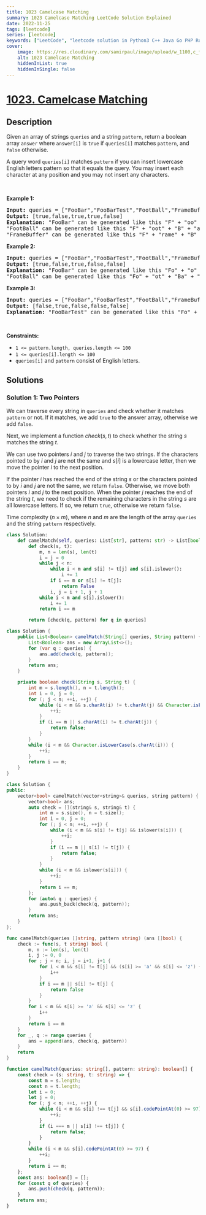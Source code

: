 ```yaml
---
title: 1023 Camelcase Matching
summary: 1023 Camelcase Matching LeetCode Solution Explained
date: 2022-11-25
tags: [leetcode]
series: [leetcode]
keywords: ["LeetCode", "leetcode solution in Python3 C++ Java Go PHP Ruby Swift TypeScript Rust C# JavaScript C", "1023 Camelcase Matching LeetCode Solution Explained in all languages"]
cover:
    image: https://res.cloudinary.com/samirpaul/image/upload/w_1100,c_fit,co_rgb:FFFFFF,l_text:Arial_75_bold:1023 Camelcase Matching - Solution Explained/problem-solving.webp
    alt: 1023 Camelcase Matching
    hiddenInList: true
    hiddenInSingle: false
---
```



# [1023. Camelcase Matching](https://leetcode.com/problems/camelcase-matching)


## Description

<p>Given an array of strings <code>queries</code> and a string <code>pattern</code>, return a boolean array <code>answer</code> where <code>answer[i]</code> is <code>true</code> if <code>queries[i]</code> matches <code>pattern</code>, and <code>false</code> otherwise.</p>

<p>A query word <code>queries[i]</code> matches <code>pattern</code> if you can insert lowercase English letters pattern so that it equals the query. You may insert each character at any position and you may not insert any characters.</p>

<p>&nbsp;</p>
<p><strong class="example">Example 1:</strong></p>

<pre>
<strong>Input:</strong> queries = [&quot;FooBar&quot;,&quot;FooBarTest&quot;,&quot;FootBall&quot;,&quot;FrameBuffer&quot;,&quot;ForceFeedBack&quot;], pattern = &quot;FB&quot;
<strong>Output:</strong> [true,false,true,true,false]
<strong>Explanation:</strong> &quot;FooBar&quot; can be generated like this &quot;F&quot; + &quot;oo&quot; + &quot;B&quot; + &quot;ar&quot;.
&quot;FootBall&quot; can be generated like this &quot;F&quot; + &quot;oot&quot; + &quot;B&quot; + &quot;all&quot;.
&quot;FrameBuffer&quot; can be generated like this &quot;F&quot; + &quot;rame&quot; + &quot;B&quot; + &quot;uffer&quot;.
</pre>

<p><strong class="example">Example 2:</strong></p>

<pre>
<strong>Input:</strong> queries = [&quot;FooBar&quot;,&quot;FooBarTest&quot;,&quot;FootBall&quot;,&quot;FrameBuffer&quot;,&quot;ForceFeedBack&quot;], pattern = &quot;FoBa&quot;
<strong>Output:</strong> [true,false,true,false,false]
<strong>Explanation:</strong> &quot;FooBar&quot; can be generated like this &quot;Fo&quot; + &quot;o&quot; + &quot;Ba&quot; + &quot;r&quot;.
&quot;FootBall&quot; can be generated like this &quot;Fo&quot; + &quot;ot&quot; + &quot;Ba&quot; + &quot;ll&quot;.
</pre>

<p><strong class="example">Example 3:</strong></p>

<pre>
<strong>Input:</strong> queries = [&quot;FooBar&quot;,&quot;FooBarTest&quot;,&quot;FootBall&quot;,&quot;FrameBuffer&quot;,&quot;ForceFeedBack&quot;], pattern = &quot;FoBaT&quot;
<strong>Output:</strong> [false,true,false,false,false]
<strong>Explanation:</strong> &quot;FooBarTest&quot; can be generated like this &quot;Fo&quot; + &quot;o&quot; + &quot;Ba&quot; + &quot;r&quot; + &quot;T&quot; + &quot;est&quot;.
</pre>

<p>&nbsp;</p>
<p><strong>Constraints:</strong></p>

<ul>
	<li><code>1 &lt;= pattern.length, queries.length &lt;= 100</code></li>
	<li><code>1 &lt;= queries[i].length &lt;= 100</code></li>
	<li><code>queries[i]</code> and <code>pattern</code> consist of English letters.</li>
</ul>

## Solutions

### Solution 1: Two Pointers

We can traverse every string in `queries` and check whether it matches `pattern` or not. If it matches, we add `true` to the answer array, otherwise we add `false`.

Next, we implement a function $check(s, t)$ to check whether the string $s$ matches the string $t$.

We can use two pointers $i$ and $j$ to traverse the two strings. If the characters pointed to by $i$ and $j$ are not the same and $s[i]$ is a lowercase letter, then we move the pointer $i$ to the next position.

If the pointer $i$ has reached the end of the string $s$ or the characters pointed to by $i$ and $j$ are not the same, we return `false`. Otherwise, we move both pointers $i$ and $j$ to the next position. When the pointer $j$ reaches the end of the string $t$, we need to check if the remaining characters in the string $s$ are all lowercase letters. If so, we return `true`, otherwise we return `false`.

Time complexity $(n \times m)$, where $n$ and $m$ are the length of the array `queries` and the string `pattern` respectively.

<!-- tabs:start -->

```python
class Solution:
    def camelMatch(self, queries: List[str], pattern: str) -> List[bool]:
        def check(s, t):
            m, n = len(s), len(t)
            i = j = 0
            while j < n:
                while i < m and s[i] != t[j] and s[i].islower():
                    i += 1
                if i == m or s[i] != t[j]:
                    return False
                i, j = i + 1, j + 1
            while i < m and s[i].islower():
                i += 1
            return i == m

        return [check(q, pattern) for q in queries]
```

```java
class Solution {
    public List<Boolean> camelMatch(String[] queries, String pattern) {
        List<Boolean> ans = new ArrayList<>();
        for (var q : queries) {
            ans.add(check(q, pattern));
        }
        return ans;
    }

    private boolean check(String s, String t) {
        int m = s.length(), n = t.length();
        int i = 0, j = 0;
        for (; j < n; ++i, ++j) {
            while (i < m && s.charAt(i) != t.charAt(j) && Character.isLowerCase(s.charAt(i))) {
                ++i;
            }
            if (i == m || s.charAt(i) != t.charAt(j)) {
                return false;
            }
        }
        while (i < m && Character.isLowerCase(s.charAt(i))) {
            ++i;
        }
        return i == m;
    }
}
```

```cpp
class Solution {
public:
    vector<bool> camelMatch(vector<string>& queries, string pattern) {
        vector<bool> ans;
        auto check = [](string& s, string& t) {
            int m = s.size(), n = t.size();
            int i = 0, j = 0;
            for (; j < n; ++i, ++j) {
                while (i < m && s[i] != t[j] && islower(s[i])) {
                    ++i;
                }
                if (i == m || s[i] != t[j]) {
                    return false;
                }
            }
            while (i < m && islower(s[i])) {
                ++i;
            }
            return i == m;
        };
        for (auto& q : queries) {
            ans.push_back(check(q, pattern));
        }
        return ans;
    }
};
```

```go
func camelMatch(queries []string, pattern string) (ans []bool) {
	check := func(s, t string) bool {
		m, n := len(s), len(t)
		i, j := 0, 0
		for ; j < n; i, j = i+1, j+1 {
			for i < m && s[i] != t[j] && (s[i] >= 'a' && s[i] <= 'z') {
				i++
			}
			if i == m || s[i] != t[j] {
				return false
			}
		}
		for i < m && s[i] >= 'a' && s[i] <= 'z' {
			i++
		}
		return i == m
	}
	for _, q := range queries {
		ans = append(ans, check(q, pattern))
	}
	return
}
```

```ts
function camelMatch(queries: string[], pattern: string): boolean[] {
    const check = (s: string, t: string) => {
        const m = s.length;
        const n = t.length;
        let i = 0;
        let j = 0;
        for (; j < n; ++i, ++j) {
            while (i < m && s[i] !== t[j] && s[i].codePointAt(0) >= 97) {
                ++i;
            }
            if (i === m || s[i] !== t[j]) {
                return false;
            }
        }
        while (i < m && s[i].codePointAt(0) >= 97) {
            ++i;
        }
        return i == m;
    };
    const ans: boolean[] = [];
    for (const q of queries) {
        ans.push(check(q, pattern));
    }
    return ans;
}
```

<!-- tabs:end -->

<!-- end -->
